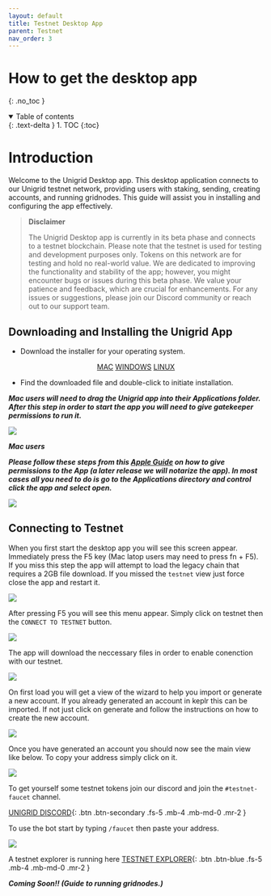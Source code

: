 ```yaml
---
layout: default
title: Testnet Desktop App
parent: Testnet
nav_order: 3
---
```


# How to get the desktop app
{: .no_toc }

<details open markdown="block">
  <summary>
    Table of contents
  </summary>
  {: .text-delta }
1. TOC
{:toc}
</details>

# Introduction

Welcome to the Unigrid Desktop app. This desktop application connects to our Unigrid testnet network, providing users with staking, sending, creating accounts, and running gridnodes. This guide will assist you in installing and configuring the app effectively.

> **Disclaimer**
> 
> The Unigrid Desktop app is currently in its beta phase and connects to a testnet blockchain. Please note that the testnet is used for testing and development purposes only. Tokens on this network are for testing and hold no real-world value. We are dedicated to improving the functionality and stability of the app; however, you might encounter bugs or issues during this beta phase. We value your patience and feedback, which are crucial for enhancements. For any issues or suggestions, please join our Discord community or reach out to our support team.

## Downloading and Installing the Unigrid App

* Download the installer for your operating system.

<div align="center">
  <a href="https://github.com/unigrid-project/janus-java/releases/download/v1.0.13/Unigrid-1.0.13.dmg" class="btn btn-blue fs-5 mb-4 mb-md-0 mr-2">MAC</a>
  <a href="https://github.com/unigrid-project/janus-java/releases/download/v1.0.13/Unigrid-1.0.13.msi" class="btn btn-green fs-5 mb-4 mb-md-0 mr-2">WINDOWS</a>
  <a href="https://github.com/unigrid-project/janus-java/releases/download/v1.0.13/unigrid_1.0.13_amd64.deb" class="btn btn-purple fs-5 mb-4 mb-md-0 mr-2">LINUX</a>
</div>

* Find the downloaded file and double-click to initiate installation.


***Mac users will need to drag the Unigrid app into their Applications folder. After this step in order to start the app you will need to give gatekeeper permissions to run it.***

  ![](../../assets/images/mac_img.png)

***Mac users***

***Please follow these steps from this [Apple Guide](https://support.apple.com/en-gb/guide/mac-help/mh40616/14.0/mac/14.0) on how to give permissions to the App (a later release we will notarize the app). In most cases all you need to do is go to the Applications directory and control click the app and select open.***

  ![](../../assets/images/mac_open.png)

## Connecting to Testnet

When you first start the desktop app you will see this screen appear. Immediately press the F5 key (Mac latop users may need to press fn + F5). If you miss this step the app will attempt to load the legacy chain that requires a 2GB file download. If you missed the `testnet` view just force close the app and restart it.

  ![](../../assets/images/startup_screen.png)

After pressing F5 you will see this menu appear. Simply click on testnet then the `CONNECT TO TESTNET` button.

  ![](../../assets/images/connect_testnet.png)

The app will download the neccessary files in order to enable conenction with our testnet. 

  ![](../../assets/images/download_setup.png)

On first load you will get a view of the wizard to help you import or generate a new account. If you already generated an account in keplr this can be imported. If not just click on generate and follow the instructions on how to create the new account.

 ![](../../assets/images/wizard_view.png)

Once you have generated an account you should now see the main view like below. To copy your address simply click on it.

 ![](../../assets/images/testnet_view.png)

 To get yourself some testnet tokens join our discord and join the `#testnet-faucet` channel.

 [UNIGRID DISCORD](https://discord.gg/p5Tm4rX6EH){: .btn .btn-secondary .fs-5 .mb-4 .mb-md-0 .mr-2 }

To use the bot start by typing `/faucet` then paste your address.

 ![](../../assets/images/faucet_mint.png)


A testnet explorer is running here [TESTNET EXPLORER](https://explorer-devnet.unigrid.org/unigrid-testnet-5){: .btn .btn-blue .fs-5 .mb-4 .mb-md-0 .mr-2 }

***Coming Soon!! (Guide to running gridnodes.)***